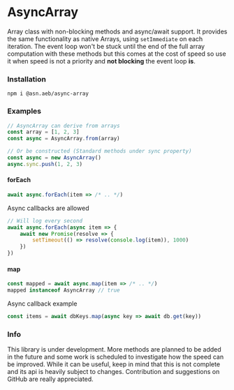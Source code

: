 # AsyncArray
Array class with non-blocking methods and async/await support.
It provides the same functionality as native Arrays, using `setImmediate` on each iteration. The event loop won't be stuck until
the end of the full array computation with these methods but this comes at the cost of speed
so use it when speed is not a priority and **not blocking** the event loop **is**.
### Installation
```
npm i @asn.aeb/async-array
```

### Examples
 ```javascript
// AsyncArray can derive from arrays
const array = [1, 2, 3]
const async = AsyncArray.from(array)

// Or be constructed (Standard methods under sync property)
const async = new AsyncArray()
async.sync.push(1, 2, 3)
````
#### forEach
```javascript
await async.forEach(item => /* .. */)
```
Async callbacks are allowed
```javascript
// Will log every second
await async.forEach(async item => {
    await new Promise(resolve => {
        setTimeout(() => resolve(console.log(item)), 1000)
    })
})
```
#### map
```javascript
const mapped = await async.map(item => /* .. */)
mapped instanceof AsyncArray // true
```
Async callback example
```javascript
const items = await dbKeys.map(async key => await db.get(key))
```

### Info
This library is under development. More methods are planned to be added in the future and
some work is scheduled to investigate how the speed can be improved. 
While it can be useful, keep in mind that this is not complete and its api is heavily subject to changes.
Contribution and suggestions on GitHub are really appreciated. 





